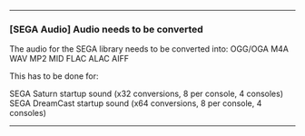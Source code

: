 ***

### [SEGA Audio] Audio needs to be converted

The audio for the SEGA library needs to be converted into:
OGG/OGA
M4A
WAV
MP2
MID
FLAC
ALAC
AIFF

This has to be done for:

SEGA Saturn startup sound (x32 conversions, 8 per console, 4 consoles)
SEGA DreamCast startup sound (x64 conversions, 8 per console, 4 consoles)

***
